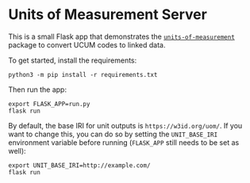 # Units of Measurement Server

This is a small Flask app that demonstrates the [`units-of-measurement`](https://github.com/units-of-measurement/units-of-measurement) package to convert UCUM codes to linked data.

To get started, install the requirements:
```
python3 -m pip install -r requirements.txt
```

Then run the app:
```
export FLASK_APP=run.py
flask run
```

By default, the base IRI for unit outputs is `https://w3id.org/uom/`. If you want to change this, you can do so by setting the `UNIT_BASE_IRI` environment variable before running (`FLASK_APP` still needs to be set as well):
```
export UNIT_BASE_IRI=http://example.com/
flask run
```
